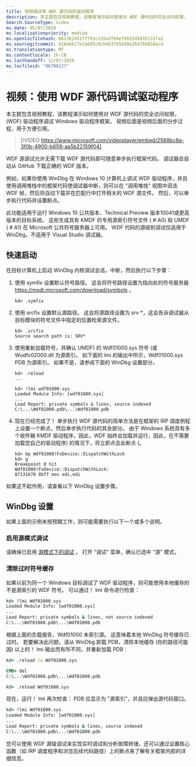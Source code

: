 ```yaml
---
title: 视频调试带 WDF 源代码的驱动程序
description: 本主题包含视频教程，该教程演示如何使用对 WDF 源代码的完全访问权限， (WDF) 驱动程序调试 Windows 驱动程序框架。
Search.SourceType: Video
ms.date: 05/07/2020
ms.localizationpriority: medium
ms.openlocfilehash: b62362451ff793c245a3f04ef0932d5835131fa2
ms.sourcegitcommit: 418e6617e2a695c9cb4b37b5b60e264760858acd
ms.translationtype: MT
ms.contentlocale: zh-CN
ms.lasthandoff: 12/07/2020
ms.locfileid: "96790127"
---
```

# <a name="video-debugging-your-driver-with-wdf-source-code"></a>视频：使用 WDF 源代码调试驱动程序


本主题包含视频教程，该教程演示如何使用对 WDF 源代码的完全访问权限， (WDF) 驱动程序调试 Windows 驱动程序框架。 视频后面是视频后面的分步过程，用于方便引用。


>[!VIDEO https://www.microsoft.com/videoplayer/embed/2568bc8a-3f0b-4900-b659-aa5b22159f04]

WDF 源调试允许无需下载 WDF 源代码即可随意单步执行框架代码。 调试器会自动从 GitHub 下载正确的 WDF 版本。

例如，如果你使用 WinDbg 在 Windows 10 计算机上调试 WDF 驱动程序，并且使用调用堆栈中的框架代码使调试器中断，则可以在 "调用堆栈" 视图中双击 WDF 帧，然后将自动下载并在匹配行中打开相关的 WDF 源文件。 然后，可以单步执行代码并设置断点。

此功能适用于运行 Windows 10 公共版本、Technical Preview 版本10041或更高版本的目标系统。 这些生成具有 KMDF 的专用源索引符号文件 ( # A0) 和 UMDF ( # A1) 在 Microsoft 公共符号服务器上可用。 WDF 代码的源级别调试仅适用于 WinDbg，不适用于 Visual Studio 调试器。

## <a name="quick-start"></a>快速启动

在目标计算机上启动 WinDbg 内核调试会话，中断，然后执行以下步骤：

1. 使用 symfix 设置默认符号路径。 这会将符号路径设置为指向处的符号服务器 https://msdl.microsoft.com/download/symbols 。

    `kd> .symfix`

2. 使用 srcfix 设置默认源路径。 这会将源路径设置为 srv *，这会告诉调试器从目标模块的符号文件中指定的位置检索源文件。

    ```
    kd> .srcfix
    Source search path is: SRV*
    ```

3. 使用重新加载符号，并确认 UMDF) 的 Wdf01000.sys 符号 (或 Wudfx02000.dll 为源索引。 如下面的 lmi 的输出中所示，Wdf01000.sys PDB 为源索引。 如果不是，请参阅下面的 WinDbg 设置部分。

    ```
    kd> .reload
    ...

    kd> !lmi wdf01000.sys
    Loaded Module Info: [wdf01000.sys] 
    ...
    Load Report: private symbols & lines, source indexed 
    C:\...\Wdf01000.pdb\...\Wdf01000.pdb
    ```

4. 现在已经完成了！ 单步执行 WDF 源代码的简单方法是在框架的 IRP 调度例程上设置一个断点，然后单步执行代码的其余部分。 由于 Windows 系统具有多个收件箱 KMDF 驱动程序，因此，WDF 始终会加载并运行，因此，在不需要加载您自己的驱动程序) 的情况下，将立即点击此断点 (。

    ```
    kd> bp Wdf01000!FxDevice::DispatchWithLock
    kd> g
    Breakpoint 0 hit
    Wdf01000!FxDevice::DispatchWithLock:
    87131670 8bff mov edi,edi 
    ```

如果这不起作用，请查看以下 WinDbg 设置步骤。 

## <a name="windbg-setup"></a>WinDbg 设置

如果上面的示例未按预期工作，则可能需要执行以下一个或多个说明。

### <a name="enable-source-mode-debugging"></a>启用源模式调试

请确保已启用 [源模式下的调试](../debugger/debugging-in-source-mode.md) 。 打开 "调试" 菜单，确认已选中 "源" 模式。

### <a name="clear-stale-symbols-cache"></a>清除过时符号缓存

如果以前为同一个 Windows 目标调试了 WDF 驱动程序，则可能使用本地缓存的不是源索引的 WDF 符号。 可以通过！ lmi 命令进行检查：

```cmd
kd> !lmi Wdf01000.sys
Loaded Module Info: [wdf01000.sys]
...
Load Report: private symbols & lines, not source indexed
C:\...\Wdf01000.pdb\...\Wdf01000.pdb
```

根据上面的负载报告，Wdf01000 未索引源。 这意味着本地 WinDbg 符号缓存已过时。 若要解决此问题，请从 WinDbg 卸载 PDB，清除本地缓存 (你的路径可能因) 以上的！ lmi 输出而有所不同，并重新加载 PDB：

```cmd
kd> .reload /u Wdf01000.sys

CMD> del
C:\...\Wdf01000.pdb\...\Wdf01000.pdb

kd> .reload Wdf01000.sys
```

现在，运行！ lmi 再次检查： PDB 应显示为 "源索引"，并且应弹出源代码窗口。

```cmd
kd> !lmi Wdf01000.sys
Loaded Module Info: [wdf01000.sys]
...
Load Report: private symbols & lines, source indexed
C:\...\Wdf01000.pdb\...\Wdf01000.pdb 
```

您可以使用 WDF 源级调试来实现实时调试和分析故障转储，还可以通过设置核心函数（如 IRP 调度程序和浏览后续代码路径）上的断点来了解有关框架内部的详细信息。
